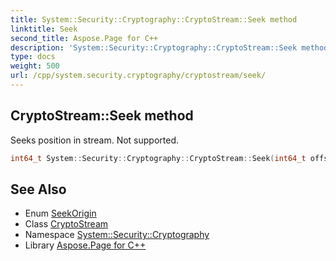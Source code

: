 ```yaml
---
title: System::Security::Cryptography::CryptoStream::Seek method
linktitle: Seek
second_title: Aspose.Page for C++
description: 'System::Security::Cryptography::CryptoStream::Seek method. Seeks position in stream. Not supported in C++.'
type: docs
weight: 500
url: /cpp/system.security.cryptography/cryptostream/seek/
---
```

## CryptoStream::Seek method


Seeks position in stream. Not supported.

```cpp
int64_t System::Security::Cryptography::CryptoStream::Seek(int64_t offset, IO::SeekOrigin origin) override
```


## See Also

* Enum [SeekOrigin](../../../system.io/seekorigin/)
* Class [CryptoStream](../)
* Namespace [System::Security::Cryptography](../../)
* Library [Aspose.Page for C++](../../../)
